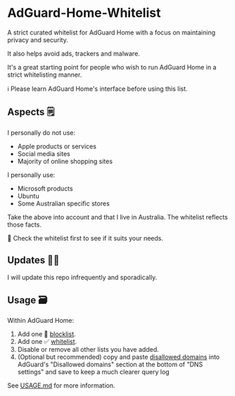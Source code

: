 # AdGuard-Home-Whitelist

A strict curated whitelist for AdGuard Home with a focus on maintaining privacy and security.

It also helps avoid ads, trackers and malware.

It's a great starting point for people who wish to run AdGuard Home in a strict whitelisting manner.

ℹ Please learn AdGuard Home's interface before using this list.

## Aspects 🗒

I personally do not use:

* Apple products or services
* Social media sites
* Majority of online shopping sites

I personally use:

* Microsoft products
* Ubuntu
* Some Australian specific stores

Take the above into account and that I live in Australia. The whitelist reflects those facts.

👀 Check the whitelist first to see if it suits your needs.

## Updates 👩‍💻

I will update this repo infrequently and sporadically.

## Usage 🗃

Within AdGuard Home:

1. Add one 🛑 [blocklist](https://raw.githubusercontent.com/hl2guide/AdGuard-Home-Whitelist/main/base.txt).
2. Add one ✅ [whitelist](https://raw.githubusercontent.com/hl2guide/AdGuard-Home-Whitelist/main/whitelist.txt).
3. Disable or remove all other lists you have added.
4. (Optional but recommended) copy and paste [disallowed domains](https://raw.githubusercontent.com/hl2guide/AdGuard-Home-Whitelist/main/dns_disallowed_domains.txt)
into AdGuard's "Disallowed domains" section at the bottom of "DNS settings" and save to keep a much clearer query log

See [USAGE.md](https://github.com/hl2guide/AdGuard-Home-Whitelist/blob/main/USAGE.md) for more information.
